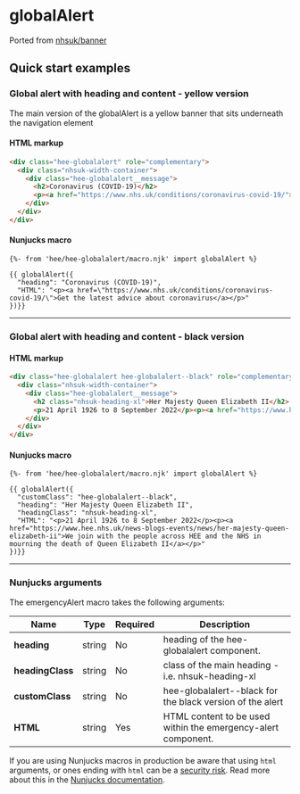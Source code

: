 # globalAlert
Ported from [nhsuk/banner](https://github.com/nhsuk/banner)

## Quick start examples

### Global alert with heading and content - yellow version
The main version of the globalAlert is a yellow banner that sits underneath the navigation element

#### HTML markup

```html
<div class="hee-globalalert" role="complementary">
  <div class="nhsuk-width-container">
    <div class="hee-globalalert__message">
      <h2>Coronavirus (COVID-19)</h2>
      <p><a href="https://www.nhs.uk/conditions/coronavirus-covid-19/">Get the latest advice about coronavirus</a></p>
    </div>
  </div>
</div>
```

#### Nunjucks macro

```
{%- from 'hee/hee-globalalert/macro.njk' import globalAlert %}

{{ globalAlert({
  "heading": "Coronavirus (COVID-19)",
  "HTML": "<p><a href=\"https://www.nhs.uk/conditions/coronavirus-covid-19/\">Get the latest advice about coronavirus</a></p>"
})}}
```

---

### Global alert with heading and content - black version

#### HTML markup

```html
<div class="hee-globalalert hee-globalalert--black" role="complementary">
  <div class="nhsuk-width-container">
    <div class="hee-globalalert__message">
      <h2 class="nhsuk-heading-xl">Her Majesty Queen Elizabeth II</h2>
      <p>21 April 1926 to 8 September 2022</p><p><a href="https://www.hee.nhs.uk/news-blogs-events/news/her-majesty-queen-elizabeth-ii">We join with the people across HEE and the NHS in mourning the death of Queen Elizabeth II</a></p>
    </div>
  </div>
</div>
```

#### Nunjucks macro

```
{%- from 'hee/hee-globalalert/macro.njk' import globalAlert %}

{{ globalAlert({
  "customClass": "hee-globalalert--black",
  "heading": "Her Majesty Queen Elizabeth II",
  "headingClass": "nhsuk-heading-xl",
  "HTML": "<p>21 April 1926 to 8 September 2022</p><p><a href="https://www.hee.nhs.uk/news-blogs-events/news/her-majesty-queen-elizabeth-ii">We join with the people across HEE and the NHS in mourning the death of Queen Elizabeth II</a></p>"
})}}
```

---

### Nunjucks arguments

The emergencyAlert macro takes the following arguments:

| Name                       | Type     | Required  | Description  |
| ---------------------------|----------|-----------|--------------|
| **heading**                | string   | No        | heading of the hee-globalalert component. |
| **headingClass**                | string   | No        | class of the main heading - i.e. nhsuk-heading-xl |
| **customClass**                | string   | No        | hee-globalalert--black for the black version of the alert |
| **HTML**                   | string   | Yes       | HTML content to be used within the emergency-alert component. |

If you are using Nunjucks macros in production be aware that using `html` arguments, or ones ending with `html` can be a [security risk](https://developer.mozilla.org/en-US/docs/Glossary/Cross-site_scripting). Read more about this in the [Nunjucks documentation](https://mozilla.github.io/nunjucks/api.html#user-defined-templates-warning).
